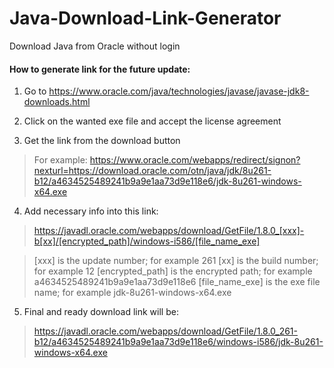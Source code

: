 # Java-Download-Link-Generator
Download Java from Oracle without login

#### **How to generate link for the future update:**

1. Go to https://www.oracle.com/java/technologies/javase/javase-jdk8-downloads.html

2. Click on the wanted exe file and accept the license agreement

3. Get the link from the download button

> For example: https://www.oracle.com/webapps/redirect/signon?nexturl=https://download.oracle.com/otn/java/jdk/8u261-b12/a4634525489241b9a9e1aa73d9e118e6/jdk-8u261-windows-x64.exe

4. Add necessary info into this link:
> https://javadl.oracle.com/webapps/download/GetFile/1.8.0_[xxx]-b[xx]/[encrypted_path]/windows-i586/[file_name_exe]

> [xxx] is the update number; for example 261
> [xx] is the build number; for example 12
> [encrypted_path] is the encrypted path; for example a4634525489241b9a9e1aa73d9e118e6
> [file_name_exe] is the exe file name; for example jdk-8u261-windows-x64.exe

5. Final and ready download link will be:
> https://javadl.oracle.com/webapps/download/GetFile/1.8.0_261-b12/a4634525489241b9a9e1aa73d9e118e6/windows-i586/jdk-8u261-windows-x64.exe
